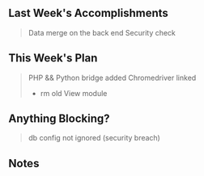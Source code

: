 ## Last Week's Accomplishments

> Data merge on the back end
> Security check

## This Week's Plan

> PHP && Python bridge added
> Chromedriver linked
> * rm old View module

## Anything Blocking?

> db config not ignored (security breach)

## Notes

